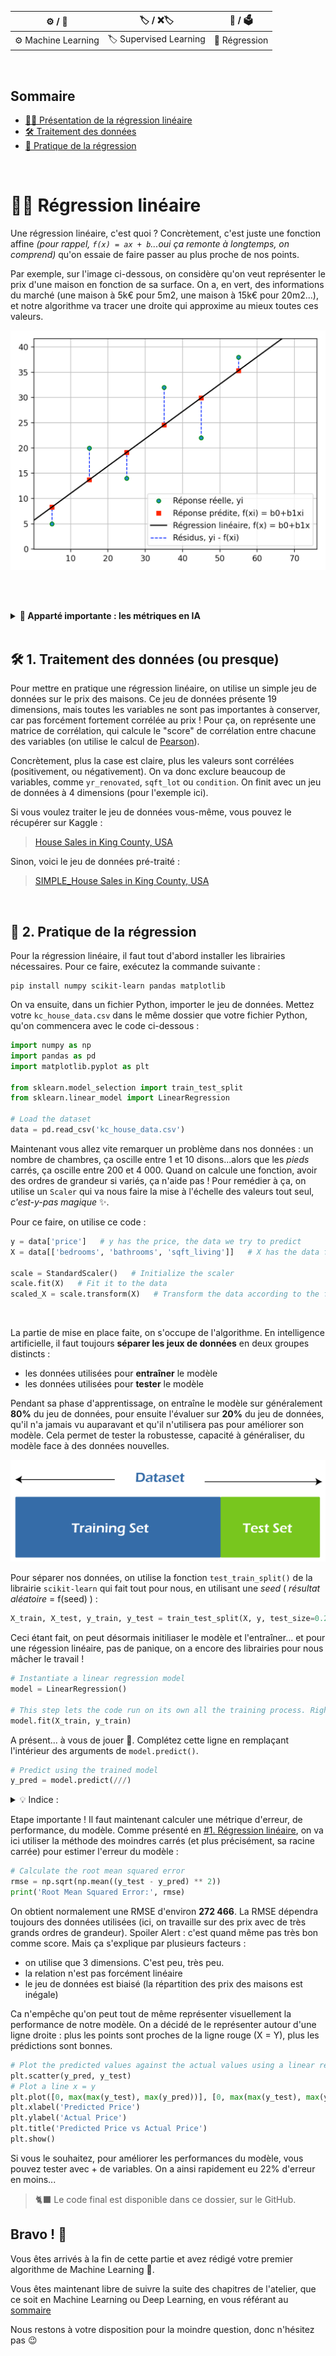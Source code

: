 
| ⚙️ / 🧠      | 🏷️ / ❌🏷️       | 🔢 / 🗳️       |
| -------------- | --------------- | --------------- |
| ⚙️ Machine Learning    | 🏷️ Supervised Learning     | 🔢 Régression     |


<br>

## Sommaire
- [👨‍🏫 Présentation de la régression linéaire](#-régression-linéaire)
- [🛠️ Traitement des données](#️-1-traitement-des-données-ou-presque)
- [👷 Pratique de la régression](#-2-pratique-de-la-régression)

<br>

# 👨‍🏫 Régression linéaire

Une régression linéaire, c'est quoi ?
Concrètement, c'est juste une fonction affine *(pour rappel, `f(x) = ax + b`...oui ça remonte à longtemps, on comprend)* qu'on essaie de faire passer au plus proche de nos points.

Par exemple, sur l'image ci-dessous, on considère qu'on veut représenter le prix d'une maison en fonction de sa surface. On a, en vert, des informations du marché (une maison à 5k€ pour 5m2, une maison à 15k€ pour 20m2...), et notre algorithme va tracer une droite qui approxime au mieux toutes ces valeurs.

<img src=img/linear_reg.png>

<br><br>

<details><summary><b> 💭 Apparté importante : les métriques en IA </b></summary>
<br>
Pour calculer la performance du modèle, parce que c'est quand même mieux de savoir comment son modèle s'en sort, il existe tout un tas de métriques différentes qui veulent toute dire quelque chose de différent.

<br>

Fondamentalement, quand on travaille avec un modèle d'IA, le but final est de chercher à réduire au maximum les différentes métriques d'erreur qu'on peut avoir.

<br>

Pour une régression linéaire, on utilise entre autres le calcul des **moindres carrés** *(MSE : moyenne des résidus au carré, soit la différence entre la valeur réelle et prédite)*.

<img src=img/mse.png width="200">

<br>

Le but, c'est de **minimiser** cette valeur, et donc minimiser la fonction calculant l'erreur du modèle.

> *On utilisera plus tard la ***RMSE***, soit la racine de la MSE.*

L'autre métrique très simple d'utilisation et qu'on utilise partout, c'est *l'accuracy* 🎯, soit la précision du modèle. Tout simplement, c'est la proportion de bonnes prédictions du modèle.


### ➡️ Quelles qu'elles soient, il faut **toujours** évaluer les modèles sur des métriques mathématiques. 

</details>

<br>


## 🛠️ 1. Traitement des données (ou presque)

Pour mettre en pratique une régression linéaire, on utilise un simple jeu de données sur le prix des maisons. Ce jeu de données présente 19 dimensions, mais toutes les variables ne sont pas importantes à conserver, car pas forcément fortement corrélée au prix !
Pour ça, on représente une matrice de corrélation, qui calcule le "score" de corrélation entre chacune des variables (on utilise le calcul de [Pearson](https://en.wikipedia.org/wiki/Pearson_correlation_coefficient)).

Concrètement, plus la case est claire, plus les valeurs sont corrélées (positivement, ou négativement). On va donc exclure beaucoup de variables, comme `yr_renovated`, `sqft_lot` ou `condition`. On finit avec un jeu de données à 4 dimensions (pour l'exemple ici).

Si vous voulez traiter le jeu de données vous-même, vous pouvez le récupérer sur Kaggle :
> [House Sales in King County, USA](https://www.kaggle.com/datasets/harlfoxem/housesalesprediction/data)

Sinon, voici le jeu de données pré-traité :
> [SIMPLE_House Sales in King County, USA](kc_house_data.csv)

<br>

## 👷 2. Pratique de la régression 

Pour la régression linéaire, il faut tout d'abord installer les librairies nécessaires. Pour ce faire, exécutez la commande suivante :

```
pip install numpy scikit-learn pandas matplotlib
```

On va ensuite, dans un fichier Python, importer le jeu de données. Mettez votre `kc_house_data.csv` dans le même dossier que votre fichier Python, qu'on commencera avec le code ci-dessous :

```py
import numpy as np
import pandas as pd
import matplotlib.pyplot as plt

from sklearn.model_selection import train_test_split
from sklearn.linear_model import LinearRegression

# Load the dataset
data = pd.read_csv('kc_house_data.csv')
```

Maintenant vous allez vite remarquer un problème dans nos données : un nombre de chambres, ça oscille entre 1 et 10 disons...alors que les *pieds* carrés, ça oscille entre 200 et 4 000. Quand on calcule une fonction, avoir des ordres de grandeur si variés, ça n'aide pas !
Pour remédier à ça, on utilise un `Scaler` qui va nous faire la mise à l'échelle des valeurs tout seul, *c'est-y-pas magique* ✨.

Pour ce faire, on utilise ce code :
```py
y = data['price']   # y has the price, the data we try to predict
X = data[['bedrooms', 'bathrooms', 'sqft_living']]   # X has the data from which we try to predict the y data (price in this case)

scale = StandardScaler()   # Initialize the scaler
scale.fit(X)   # Fit it to the data
scaled_X = scale.transform(X)   # Transform the data according to the fitted scaler
```
<br>

La partie de mise en place faite, on s'occupe de l'algorithme.
En intelligence artificielle, il faut toujours **séparer les jeux de données** en deux groupes distincts :
- les données utilisées pour **entraîner** le modèle
- les données utilisées pour **tester** le modèle

Pendant sa phase d'apprentissage, on entraîne le modèle sur généralement **80%** du jeu de données, pour ensuite l'évaluer sur **20%** du jeu de données, qu'il n'a jamais vu auparavant et qu'il n'utilisera pas pour améliorer son modèle. Cela permet de tester la robustesse, capacité à généraliser, du modèle face à des données nouvelles.

<img src=img/test_train.png>

<br>

Pour séparer nos données, on utilise la fonction `test_train_split()` de la librairie `scikit-learn` qui fait tout pour nous, en utilisant une *seed* ( *résultat aléatoire* = f(seed) ) :
```py
X_train, X_test, y_train, y_test = train_test_split(X, y, test_size=0.2, random_state=42)   # test_size = proportion of dataset used for testing ; random_state = seed
```

Ceci étant fait, on peut désormais initiliaser le modèle et l'entraîner... et pour une régession linéaire, pas de panique, on a encore des librairies pour nous mâcher le travail !
```py
# Instantiate a linear regression model
model = LinearRegression()

# This step lets the code run on its own all the training process. Right after, 'model' can be called anywhere as a pre-trained model
model.fit(X_train, y_train)
```

A présent... à vous de jouer 🫵. Complétez cette ligne en remplaçant l'intérieur des arguments de `model.predict()`.
```py
# Predict using the trained model
y_pred = model.predict(///)
```

<details><summary>💡 Indice :</summary>
On cherche ici à stocker les prédictions du modèle calculées sur les données de <strong>test</strong>. Donc, on fait une prédiction sur <code>X_test</code> (et non pas <code>y_test</code>, car c'est la "réponse" à ce qu'on cherche : en donnant <code>X_test</code>, on approxime <code>y_test</code> et on rentre ces prédictions dans <code>y_pred</code>).

On a donc :
```py
y_pred = model.predict(X_test)
```
</details>

Etape importante ! Il faut maintenant calculer une métrique d'erreur, de performance, du modèle. Comme présenté en <a href='#1-régression-linéaire'>#1. Régression linéaire</a>, on va ici utiliser la méthode des moindres carrés (et plus précisément, sa racine carrée) pour estimer l'erreur du modèle :
```py
# Calculate the root mean squared error
rmse = np.sqrt(np.mean((y_test - y_pred) ** 2))
print('Root Mean Squared Error:', rmse)
```
On obtient normalement une RMSE d'environ **272 466**. La RMSE dépendra toujours des données utilisées (ici, on travaille sur des prix avec de très grands ordres de grandeur).
Spoiler Alert : c'est quand même pas très bon comme score. Mais ça s'explique par plusieurs facteurs :
- on utilise que 3 dimensions. C'est peu, très peu.
- la relation n'est pas forcément linéaire
- le jeu de données est biaisé (la répartition des prix des maisons est inégale)

Ca n'empêche qu'on peut tout de même représenter visuellement la performance de notre modèle. On a décidé de le représenter autour d'une ligne droite : plus les points sont proches de la ligne rouge (X = Y), plus les prédictions sont bonnes.
```py
# Plot the predicted values against the actual values using a linear regression model
plt.scatter(y_pred, y_test)
# Plot a line x = y
plt.plot([0, max(max(y_test), max(y_pred))], [0, max(max(y_test), max(y_pred))], color='red')
plt.xlabel('Predicted Price')
plt.ylabel('Actual Price')
plt.title('Predicted Price vs Actual Price')
plt.show()
```

Si vous le souhaitez, pour améliorer les performances du modèle, vous pouvez tester avec + de variables. On a ainsi rapidement eu 22% d'erreur en moins...

> 🐈‍⬛ Le code final est disponible dans ce dossier, sur le GitHub.

## Bravo ! 🎉
Vous êtes arrivés à la fin de cette partie et avez rédigé votre premier algorithme de Machine Learning 👏.

Vous êtes maintenant libre de suivre la suite des chapitres de l'atelier, que ce soit en Machine Learning ou Deep Learning, en vous référant au [sommaire](/README.md/#-sommaire-des-ateliers)

Nous restons à votre disposition pour la moindre question, donc n'hésitez pas 😉